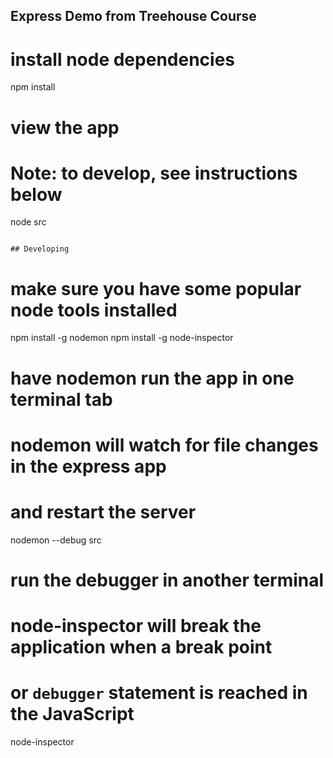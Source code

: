 ## Express Demo from Treehouse Course


# install node dependencies
npm install

# view the app
# Note: to develop, see instructions below
node src
```

## Developing
```
# make sure you have some popular node tools installed
npm install -g nodemon
npm install -g node-inspector

# have nodemon run the app in one terminal tab
# nodemon will watch for file changes in the express app
# and restart the server
nodemon --debug src

# run the debugger in another terminal
# node-inspector will break the application when a break point
# or `debugger` statement is reached in the JavaScript
node-inspector
```
